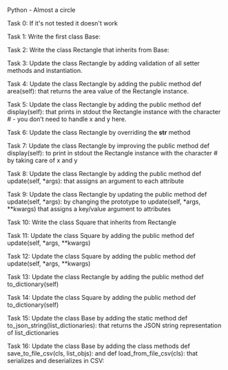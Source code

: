 Python - Almost a circle

Task 0: If it's not tested it doesn't work 


Task 1: Write the first class Base:

Task 2: Write the class Rectangle that inherits from Base:

Task 3: Update the class Rectangle by adding validation of all setter methods and instantiation. 

Task 4: Update the class Rectangle by adding the public method def area(self): that returns the area value of the Rectangle instance.

Task 5: Update the class Rectangle by adding the public method def display(self): that prints in stdout the Rectangle instance with the character # - you don’t need to handle x and y here.

Task 6: Update the class Rectangle by overriding the __str__ method 

Task 7: Update the class Rectangle by improving the public method def display(self): to print in stdout the Rectangle instance with the character # by taking care of x and y

Task 8: Update the class Rectangle by adding the public method def update(self, *args): that assigns an argument to each attribute

Task 9: Update the class Rectangle by updating the public method def update(self, *args): by changing the prototype to update(self, *args, **kwargs) that assigns a key/value argument to attributes

Task 10: Write the class Square that inherits from Rectangle

Task 11: Update the class Square by adding the public method def update(self, *args, **kwargs)

Task 12: Update the class Square by adding the public method def update(self, *args, **kwargs)

Task 13: Update the class Rectangle by adding the public method def to_dictionary(self)

Task 14: Update the class Square by adding the public method def to_dictionary(self)

Task 15: Update the class Base by adding the static method def to_json_string(list_dictionaries): that returns the JSON string representation of list_dictionaries

Task 16: Update the class Base by adding the class methods def save_to_file_csv(cls, list_objs): and def load_from_file_csv(cls): that serializes and deserializes in CSV:
